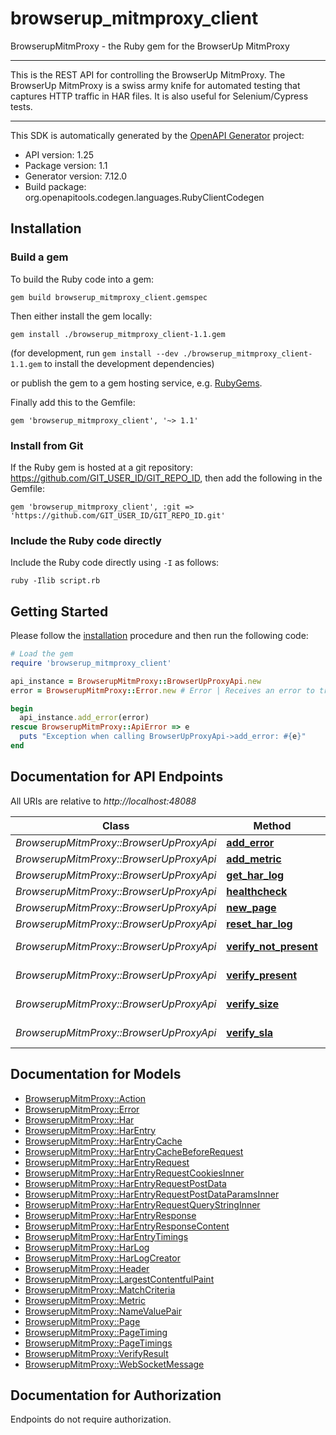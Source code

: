 # browserup_mitmproxy_client

BrowserupMitmProxy - the Ruby gem for the BrowserUp MitmProxy

___
This is the REST API for controlling the BrowserUp MitmProxy.
The BrowserUp MitmProxy is a swiss army knife for automated testing that
captures HTTP traffic in HAR files. It is also useful for Selenium/Cypress tests.
___


This SDK is automatically generated by the [OpenAPI Generator](https://openapi-generator.tech) project:

- API version: 1.25
- Package version: 1.1
- Generator version: 7.12.0
- Build package: org.openapitools.codegen.languages.RubyClientCodegen

## Installation

### Build a gem

To build the Ruby code into a gem:

```shell
gem build browserup_mitmproxy_client.gemspec
```

Then either install the gem locally:

```shell
gem install ./browserup_mitmproxy_client-1.1.gem
```

(for development, run `gem install --dev ./browserup_mitmproxy_client-1.1.gem` to install the development dependencies)

or publish the gem to a gem hosting service, e.g. [RubyGems](https://rubygems.org/).

Finally add this to the Gemfile:

    gem 'browserup_mitmproxy_client', '~> 1.1'

### Install from Git

If the Ruby gem is hosted at a git repository: https://github.com/GIT_USER_ID/GIT_REPO_ID, then add the following in the Gemfile:

    gem 'browserup_mitmproxy_client', :git => 'https://github.com/GIT_USER_ID/GIT_REPO_ID.git'

### Include the Ruby code directly

Include the Ruby code directly using `-I` as follows:

```shell
ruby -Ilib script.rb
```

## Getting Started

Please follow the [installation](#installation) procedure and then run the following code:

```ruby
# Load the gem
require 'browserup_mitmproxy_client'

api_instance = BrowserupMitmProxy::BrowserUpProxyApi.new
error = BrowserupMitmProxy::Error.new # Error | Receives an error to track. Internally, the error is stored in an array in the har under the _errors key

begin
  api_instance.add_error(error)
rescue BrowserupMitmProxy::ApiError => e
  puts "Exception when calling BrowserUpProxyApi->add_error: #{e}"
end

```

## Documentation for API Endpoints

All URIs are relative to *http://localhost:48088*

Class | Method | HTTP request | Description
------------ | ------------- | ------------- | -------------
*BrowserupMitmProxy::BrowserUpProxyApi* | [**add_error**](docs/BrowserUpProxyApi.md#add_error) | **POST** /har/errors | 
*BrowserupMitmProxy::BrowserUpProxyApi* | [**add_metric**](docs/BrowserUpProxyApi.md#add_metric) | **POST** /har/metrics | 
*BrowserupMitmProxy::BrowserUpProxyApi* | [**get_har_log**](docs/BrowserUpProxyApi.md#get_har_log) | **GET** /har | 
*BrowserupMitmProxy::BrowserUpProxyApi* | [**healthcheck**](docs/BrowserUpProxyApi.md#healthcheck) | **GET** /healthcheck | 
*BrowserupMitmProxy::BrowserUpProxyApi* | [**new_page**](docs/BrowserUpProxyApi.md#new_page) | **POST** /har/page | 
*BrowserupMitmProxy::BrowserUpProxyApi* | [**reset_har_log**](docs/BrowserUpProxyApi.md#reset_har_log) | **PUT** /har | 
*BrowserupMitmProxy::BrowserUpProxyApi* | [**verify_not_present**](docs/BrowserUpProxyApi.md#verify_not_present) | **POST** /verify/not_present/{name} | 
*BrowserupMitmProxy::BrowserUpProxyApi* | [**verify_present**](docs/BrowserUpProxyApi.md#verify_present) | **POST** /verify/present/{name} | 
*BrowserupMitmProxy::BrowserUpProxyApi* | [**verify_size**](docs/BrowserUpProxyApi.md#verify_size) | **POST** /verify/size/{size}/{name} | 
*BrowserupMitmProxy::BrowserUpProxyApi* | [**verify_sla**](docs/BrowserUpProxyApi.md#verify_sla) | **POST** /verify/sla/{time}/{name} | 


## Documentation for Models

 - [BrowserupMitmProxy::Action](docs/Action.md)
 - [BrowserupMitmProxy::Error](docs/Error.md)
 - [BrowserupMitmProxy::Har](docs/Har.md)
 - [BrowserupMitmProxy::HarEntry](docs/HarEntry.md)
 - [BrowserupMitmProxy::HarEntryCache](docs/HarEntryCache.md)
 - [BrowserupMitmProxy::HarEntryCacheBeforeRequest](docs/HarEntryCacheBeforeRequest.md)
 - [BrowserupMitmProxy::HarEntryRequest](docs/HarEntryRequest.md)
 - [BrowserupMitmProxy::HarEntryRequestCookiesInner](docs/HarEntryRequestCookiesInner.md)
 - [BrowserupMitmProxy::HarEntryRequestPostData](docs/HarEntryRequestPostData.md)
 - [BrowserupMitmProxy::HarEntryRequestPostDataParamsInner](docs/HarEntryRequestPostDataParamsInner.md)
 - [BrowserupMitmProxy::HarEntryRequestQueryStringInner](docs/HarEntryRequestQueryStringInner.md)
 - [BrowserupMitmProxy::HarEntryResponse](docs/HarEntryResponse.md)
 - [BrowserupMitmProxy::HarEntryResponseContent](docs/HarEntryResponseContent.md)
 - [BrowserupMitmProxy::HarEntryTimings](docs/HarEntryTimings.md)
 - [BrowserupMitmProxy::HarLog](docs/HarLog.md)
 - [BrowserupMitmProxy::HarLogCreator](docs/HarLogCreator.md)
 - [BrowserupMitmProxy::Header](docs/Header.md)
 - [BrowserupMitmProxy::LargestContentfulPaint](docs/LargestContentfulPaint.md)
 - [BrowserupMitmProxy::MatchCriteria](docs/MatchCriteria.md)
 - [BrowserupMitmProxy::Metric](docs/Metric.md)
 - [BrowserupMitmProxy::NameValuePair](docs/NameValuePair.md)
 - [BrowserupMitmProxy::Page](docs/Page.md)
 - [BrowserupMitmProxy::PageTiming](docs/PageTiming.md)
 - [BrowserupMitmProxy::PageTimings](docs/PageTimings.md)
 - [BrowserupMitmProxy::VerifyResult](docs/VerifyResult.md)
 - [BrowserupMitmProxy::WebSocketMessage](docs/WebSocketMessage.md)


## Documentation for Authorization

Endpoints do not require authorization.


